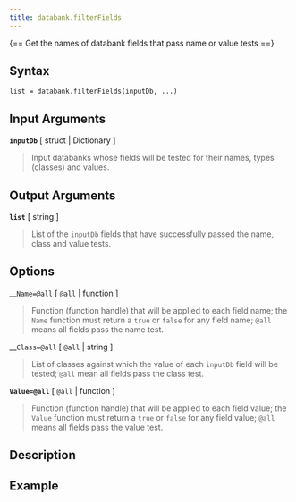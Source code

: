 ```yaml
---
title: databank.filterFields
---
```


{== Get the names of databank fields that pass name or value tests ==}

## Syntax

    list = databank.filterFields(inputDb, ...)


## Input Arguments 

__`inputDb`__ [ struct | Dictionary ]
>
> Input databanks whose fields will be tested for their names, types
> (classes) and values.
>

## Output Arguments 

__`list`__ [ string ]
>
> List of the `inputDb` fields that have successfully passed the name,
> class and value tests.
>

## Options

__`Name=@all` [ `@all` | function ]
>
> Function (function handle) that will be applied to each field name; the
> `Name` function must return a `true` or `false` for any field name;
> `@all` means all fields pass the name test.
>

__`Class=@all` [ `@all` | string ]
>
>
> List of classes against which the value of each `inputDb` field will be
> tested; `@all` mean all fields pass the class test.
> 

__`Value=@all`__ [ `@all` | function ]
>
> Function (function handle) that will be applied to each field value; the
> `Value` function must return a `true` or `false` for any field value;
> `@all` means all fields pass the value test.
>

## Description


## Example


